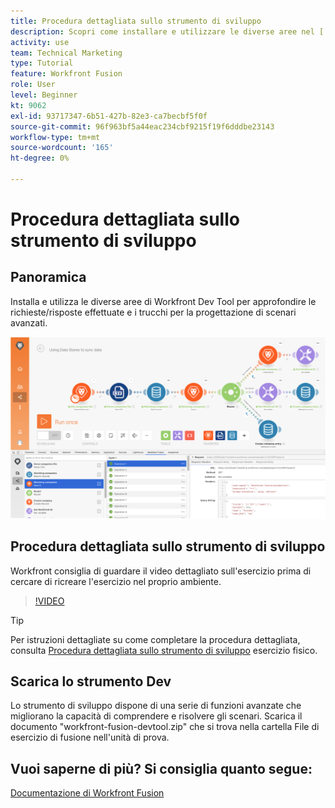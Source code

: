 ```yaml
---
title: Procedura dettagliata sullo strumento di sviluppo
description: Scopri come installare e utilizzare le diverse aree nel [!DNL Adobe Workfront Fusion Dev Tool] per immergerti in modo più approfondito nei trucchi di progettazione di scenari avanzati.
activity: use
team: Technical Marketing
type: Tutorial
feature: Workfront Fusion
role: User
level: Beginner
kt: 9062
exl-id: 93717347-6b51-427b-82e3-ca7becbf5f0f
source-git-commit: 96f963bf5a44eac234cbf9215f19f6dddbe23143
workflow-type: tm+mt
source-wordcount: '165'
ht-degree: 0%

---
```


# Procedura dettagliata sullo strumento di sviluppo

## Panoramica

Installa e utilizza le diverse aree di Workfront Dev Tool per approfondire le richieste/risposte effettuate e i trucchi per la progettazione di scenari avanzati.

![Immagine di uno scenario di fusione e dello strumento di sviluppo](assets/troubleshooting-and-error-handling-1.png)

## Procedura dettagliata sullo strumento di sviluppo

Workfront consiglia di guardare il video dettagliato sull&#39;esercizio prima di cercare di ricreare l&#39;esercizio nel proprio ambiente.

>[!VIDEO](https://video.tv.adobe.com/v/335303/?quality=12)

>[!TIP]
>
>Per istruzioni dettagliate su come completare la procedura dettagliata, consulta [Procedura dettagliata sullo strumento di sviluppo](https://experienceleague.adobe.com/docs/workfront-learn/tutorials-workfront/fusion/exercises/devtool.html?lang=en) esercizio fisico.


## Scarica lo strumento Dev

Lo strumento di sviluppo dispone di una serie di funzioni avanzate che migliorano la capacità di comprendere e risolvere gli scenari. Scarica il documento &quot;workfront-fusion-devtool.zip&quot; che si trova nella cartella File di esercizio di fusione nell&#39;unità di prova.



## Vuoi saperne di più? Si consiglia quanto segue:

[Documentazione di Workfront Fusion](https://experienceleague.adobe.com/docs/workfront/using/adobe-workfront-fusion/workfront-fusion-2.html?lang=en)
